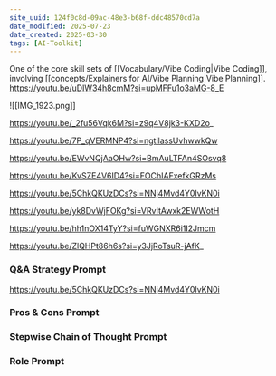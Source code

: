 ```yaml
---
site_uuid: 124f0c8d-09ac-48e3-b68f-ddc48570cd7a
date_modified: 2025-07-23
date_created: 2025-03-30
tags: [AI-Toolkit]
---
```

One of the core skill sets of [[Vocabulary/Vibe Coding|Vibe Coding]], involving [[concepts/Explainers for AI/Vibe Planning|Vibe Planning]].
https://youtu.be/uDIW34h8cmM?si=upMFFu1o3aMG-8_E





























































![[IMG_1923.png]]

https://youtu.be/_2fu56Vqk6M?si=z9q4V8jk3-KXD2o_

https://youtu.be/7P_qVERMNP4?si=ngtilassUvhwwkQw

https://youtu.be/EWvNQjAaOHw?si=BmAuLTFAn4SOsvq8

https://youtu.be/KvSZE4V6ID4?si=FOChIAFxefkGRzMs

https://youtu.be/5ChkQKUzDCs?si=NNj4Mvd4Y0lvKN0i

https://youtu.be/yk8DvWjFOKg?si=VRvItAwxk2EWWotH

https://youtu.be/hh1nOX14TyY?si=fuWGNXR6i1I2Jmcm

https://youtu.be/ZlQHPt86h6s?si=y3JjRoTsuR-jAfK_

### Q&A Strategy Prompt
https://youtu.be/5ChkQKUzDCs?si=NNj4Mvd4Y0lvKN0i

### Pros & Cons Prompt


### Stepwise Chain of Thought Prompt


### Role Prompt


